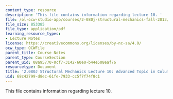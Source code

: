 ```yaml
---
content_type: resource
description: 'This file contains information regarding lecture 10. '
file: /ol-ocw-studio-app/courses/2-080j-structural-mechanics-fall-2013/68c42799d8ec61fe7933cc5f7f74f8c1_MIT2_080JF13_Lecture10.pdf
file_size: 853385
file_type: application/pdf
learning_resource_types:
- Lecture Notes
license: https://creativecommons.org/licenses/by-nc-sa/4.0/
ocw_type: OCWFile
parent_title: Course Notes
parent_type: CourseSection
parent_uid: 08a95770-0cf7-3142-60e0-b44e508eaf76
resourcetype: Document
title: '2.080J Structural Mechanics Lecture 10: Advanced Topic in Column Buckling'
uid: 68c42799-d8ec-61fe-7933-cc5f7f74f8c1
---
```

This file contains information regarding lecture 10. 